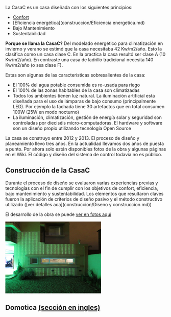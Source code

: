La CasaC es un casa diseñada con los siguientes principios:

* [Confort](construccion/Confort.md)
* [Eficiencia energética](construccion/Eficiencia energetica.md)
* Bajo Mantenimiento
* Sustentabilidad

__Porque se llama la CasaC?__ Del modelado energético para climatización en invierno y verano se estimó que la casa necesitaba 42 Kw/m2/año. Esto la clasifica como un casa clase C. En la practica la casa resultó ser clase A (10 Kw/m2/año). En contraste una casa de ladrillo tradicional necesita 140 Kw/m2/año (o sea clase F). 

Estas son algunas de las características sobresalientes de la casa:

* El 100% del agua potable consumida es re-usada para riego
* El 100% de las zonas habitables de la casa son climatizadas
* Todos los ambientes tienen luz natural. La iluminación artificial esta diseñada para el uso de lámparas de bajo consumo (principalmente LED). Por ejemplo la fachada tiene 30 artefactos que en total consumen 100W (25W en modo nocturno)
* La iluminación, climatización, gestión de energía solar y seguridad son controladas por dieciséis micro-computadoras. El hardware y software son un diseño propio utilizando tecnología Open Source

La casa se construyo entre 2012 y 2013. El proceso de diseño y planeamiento llevo tres años. En la actualidad llevamos dos años de puesta a punto. Por ahora solo están disponibles fotos de la obra y algunas páginas en el Wiki. El código y diseño del sistema de control todavía no es público.

## Construcción de la CasaC
Durante el proceso de diseño se evaluaron varias experiencias previas y tecnologías con el fin de cumplir con los objetivos de confort, eficiencia, bajo mantenimiento y sustentabilidad. Los elementos que resultaron claves fueron la aplicación de criterios de diseño pasivo y el método constructivo utilizado ([ver detalles aca](construccion/Diseno y construccion.md))

El desarrollo de la obra se puede [ver en fotos aquí](https://goo.gl/photos/PSqoa4BDfdnn28Vv8)

<!-- ![The Matrix House](../images/Frente casa matrix.jpg) -->
<img src="../images/Frente casa matrix.jpg" alt="The Matrix House" style="width: 300px;"/>

## Domotica [(sección en ingles)](../en/)

